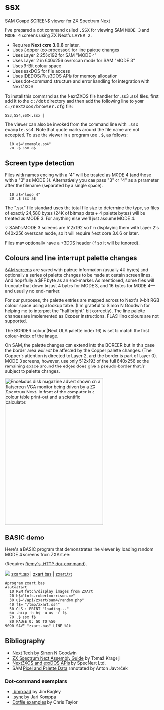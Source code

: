 # ssx
SAM Coupé SCREEN$ viewer for ZX Spectrum Next

I've prepared a dot command called <kbd>.SSX</kbd> for viewing SAM <kbd>MODE 3</kbd> and <kbd>MODE 4</kbd> screens using ZX Next's&nbsp;<kbd>LAYER 2</kbd>.
  
- Requires **Next core 3.0.6** or later.
- Uses Copper (co-processor) for line palette changes
- Uses Layer 2 256x192 for SAM "MODE 4"
- Uses Layer 2 in 640x256 overscan mode for SAM "MODE 3"
- Uses 9-Bit colour space
- Uses esxDOS for file access
- Uses IDEDOS/Plus3DOS APIs for memory allocation
- Uses dot-command structure and error handling for integration with NextZXOS

To install this command as the NextZXOS file handler for .ss3 .ss4 files, first add it to the <kbd>c:/dot</kbd> directory and then add the following line to your <kbd>c:/nextzxos/browser.cfg</kbd> file:

    SS3,SS4,SSX<.ssx |

The viewer can also be invoked from the command line with <kbd>.ssx example.ss4</kbd>. Note that quote marks around the file name are not accepted. To use the viewer in a program use <kbd>.$</kbd>, as follows:</p>

      10 a$="example.ss4"
      20 .$ ssx a$
      
<h2>Screen type detection</h2>

Files with names ending with a "4" will be treated as MODE 4 (and those with a "3" as MODE 3). Alternatively you can pass "3" or "4" as a parameter after the filename (separated by a single space).

      10 a$="logo 4"
      20 .$ ssx a$

The ".ssx" file standard uses the total file size to determine the type, so files of exactly 24,580 bytes (24K of bitmap data + 4 palette bytes) will be treated as MODE 3. For anything else we'll just assume MODE 4.

💡 SAM's MODE 3 screens are 512x192 so I'm displaying them with Layer 2's 640x256 overscan mode, so it will require Next core 3.0.6 or later.

Files may optionally have a +3DOS header (if so it will be ignored).

<h2>Colours and line interrupt palette changes</h2>

<a href="https://www.worldofsam.org/products/screen-modes">SAM screens</a> are saved with palette information (usually 40 bytes) and optionally a series of palette changes to be made at certain screen lines. And hopefully a $FF byte as an end-marker. As mentioned, some files will truncate that down to just 4 bytes for MODE 3, and 16 bytes for MODE 4&mdash;and usually no end-marker.

For our purposes, the palette entries are mapped across to Next's 9-bit RGB colour space using a lookup table. (I'm grateful to Simon N Goodwin for helping me to interpret the "half bright" bit correctly). The line palette changes are implemented as Copper instructions. FLASHing colours are not supported.

The BORDER colour (Next ULA palette index 16) is set to match the first colour-index of the image.

On SAM, the palette changes can extend into the BORDER but in this case the border area <em>will not</em> be affected by the Copper palette changes. (The Copper's attention is directed to Layer 2, and the border is part of Layer 0). MODE 3 screens, however, use only 512x192 of the full 640x256 so the remaining space around the edges does give a pseudo-border that *is* subject to palette changes.

<img src="https://robertmorrison.me/spectrum/next/samscreen/enceladus.jpeg" width="320" height="479" alt="Enceladus disk magazine advert shown on a flatscreen VGA monitor being driven by a ZX Spectrum Next. In front of the computer is a colour table print-out and a scientific calculator.">

<h2>BASIC demo</h2>

Here's a BASIC program that demonstrates the viewer by loading random MODE 4 screens from ZXArt.ee:

(Requires [Remy's .HTTP dot-command](https://github.com/remy/next-http)).

<img src="https://robertmorrison.me/public/files/tap.png">
<a href="bas/zxart.tap">zxart.tap</a> | <a href="bas/zxart.bas">zxart.bas</a> | <a href="bas/zxart.txt">zxart.txt</a>

    #program zxart.bas
    #autostart
      10 REM fetch/display images from ZXArt
      20 h$="tnfs.robertmorrison.me"
      30 u$="/api/zxart/sam4/random.php"
      40 f$= "/tmp/zxart.ss4"
      50 CLS : PRINT "loading..."
      60 .http -h h$ -u u$ -f f$
      70 .$ ssx f$
      80 PAUSE 0: GO TO %50
    9090 SAVE "zxart.bas" LINE %10

## Bibliography
- [Next Tech](https://simon.mooli.org.uk/nextbook/) by Simon N Goodwin
- [ZX Spectrum Next Assembly Guide](https://github.com/tomaz/zx-next-dev-guide) by Tomaž Kragelj
- [NextZXOS and esxDOS APIs](https://gitlab.com/thesmog358/tbblue/-/raw/master/docs/nextzxos/NextZXOS_and_esxDOS_APIs.pdf?ref_type=heads) by SpecNext Ltd.
- SAM [Pixel and Palette Data](https://www.worldofsam.org/products/screen-modes) annotated by Anton Javorček

### Dot-command exemplars
- [.bmpload](https://gitlab.com/thesmog358/tbblue/-/blob/master/src/asm/BMPLOAD/bmpload.asm?ref_type=heads) by Jim Bagley
- [.sync](https://github.com/jarikomppa/specnext/blob/master/sync/crt0.s) by Jari Komppa
- [Dotfile examples](https://github.com/taylorza/zxn-inlineasm-doc/tree/main/Examples) by Chris Taylor 
